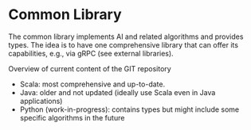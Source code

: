 # Common Library

The common library implements AI and related algorithms 
and provides types. The idea is to have one comprehensive 
library that can offer its capabilities, e.g., via gRPC 
(see external libraries).

Overview of current content of the GIT repository
- Scala: most comprehensive and up-to-date.
- Java: older and not updated (ideally use Scala even in Java applications)
- Python (work-in-progress): contains types but might include some specific algorithms in the future
